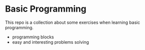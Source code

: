 # Basic Programming

This repo is a collection about some exercises when learning basic programming.

- programming blocks
- easy and interesting problems solving
